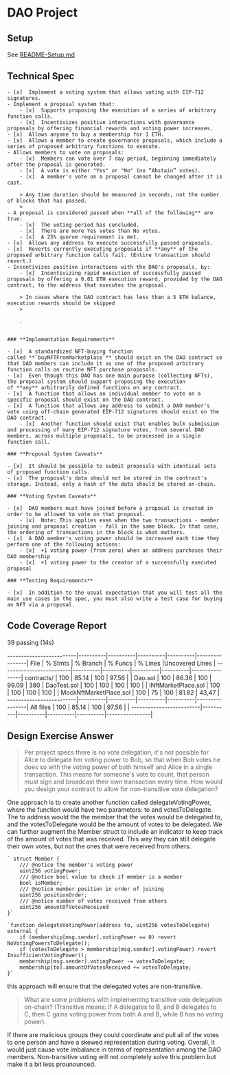 # DAO Project

## Setup

See [README-Setup.md](./README-Setup.md)

## Technical Spec

<!-- Here you should list your DAO specification, so that your staff micro-auditor knows what spec to compare your implementation to. -->

    - [x]  Implement a voting system that allows voting with EIP-712 signatures.
    - Implement a proposal system that:
        - [x]  Supports proposing the execution of a series of arbitrary function calls.
        - [x]  Incentivizes positive interactions with governance proposals by offering financial rewards and voting power increases.
    - [x]  Allows anyone to buy a membership for 1 ETH.
    - [x]  Allows a member to create governance proposals, which include a series of proposed arbitrary functions to execute.
    - Allows members to vote on proposals:
        - [x]  Members can vote over 7 day period, beginning immediately after the proposal is generated.
        - [x]  A vote is either "Yes" or "No" (no “Abstain” votes).
        - [x]  A member's vote on a proposal cannot be changed after it is cast.

        > Any time duration should be measured in seconds, not the number of blocks that has passed.
        >
    - A proposal is considered passed when **all of the following** are true:
        - [x]  The voting period has concluded.
        - [x]  There are more Yes votes than No votes.
        - [x]  A 25% quorum requirement is met.
    - [x]  Allows any address to execute successfully passed proposals.
    - [x]  Reverts currently executing proposals if **any** of the proposed arbitrary function calls fail. (Entire transaction should revert.)
    - Incentivizes positive interactions with the DAO's proposals, by:
        - [x]  Incentivizing rapid execution of successfully passed proposals by offering a 0.01 ETH execution reward, provided by the DAO contract, to the address that executes the proposal.

        > In cases where the DAO contract has less than a 5 ETH balance, execution rewards should be skipped
        >

        .


    ### **Implementation Requirements**

    - [x]  A standardized NFT-buying function called **`buyNFTFromMarketplace`** should exist on the DAO contract so that DAO members can include it as one of the proposed arbitrary function calls on routine NFT purchase proposals.
    - [x]  Even though this DAO has one main purpose (collecting NFTs), the proposal system should support proposing the execution of **any** arbitrarily defined functions on any contract.
    - [x]  A function that allows an individual member to vote on a specific proposal should exist on the DAO contract.
    - [x]  A function that allows any address to submit a DAO member's vote using off-chain generated EIP-712 signatures should exist on the DAO contract.
        - [x]  Another function should exist that enables bulk submission and processing of many EIP-712 signature votes, from several DAO members, across multiple proposals, to be processed in a single function call.

    ### **Proposal System Caveats**

    - [x]  It should be possible to submit proposals with identical sets of proposed function calls.
    - [x]  The proposal's data should not be stored in the contract's storage. Instead, only a hash of the data should be stored on-chain.

    ### **Voting System Caveats**

    - [x]  DAO members must have joined before a proposal is created in order to be allowed to vote on that proposal.
        - [x]  Note: This applies even when the two transactions - member joining and proposal creation - fall in the same block. In that case, the ordering of transactions in the block is what matters.
    - [x]  A DAO member's voting power should be increased each time they perform one of the following actions:
        - [x]  +1 voting power (from zero) when an address purchases their DAO membership
        - [x]  +1 voting power to the creator of a successfully executed proposal

    ### **Testing Requirements**

    - [x]  In addition to the usual expectation that you will test all the main use cases in the spec, you must also write a test case for buying an NFT via a proposal.

## Code Coverage Report

<!-- Copy + paste your coverage report here before submitting your project -->
<!-- You can see how to generate a coverage report in the "Solidity Code Coverage" section located here: -->
<!-- https://learn.0xmacro.com/training/project-crowdfund/p/4 -->

39 passing (14s)

-------------------------|----------|----------|----------|----------|----------------|
File | % Stmts | % Branch | % Funcs | % Lines |Uncovered Lines |
-------------------------|----------|----------|----------|----------|----------------|
contracts/ | 100 | 85.14 | 100 | 97.56 | |
Dao.sol | 100 | 86.36 | 100 | 99.09 | 380 |
DaoTest.sol | 100 | 100 | 100 | 100 | |
INftMarketPlace.sol | 100 | 100 | 100 | 100 | |
MockNftMarketPlace.sol | 100 | 75 | 100 | 81.82 | 43,47 |
-------------------------|----------|----------|----------|----------|----------------|
All files | 100 | 85.14 | 100 | 97.56 | |
-------------------------|----------|----------|----------|----------|----------------|

## Design Exercise Answer

<!-- Answer the Design Exercise. -->
<!-- In your answer: (1) Consider the tradeoffs of your design, and (2) provide some pseudocode, or a diagram, to illustrate how one would get started. -->

> Per project specs there is no vote delegation; it's not possible for Alice to delegate her voting power to Bob, so that when Bob votes he does so with the voting power of both himself and Alice in a single transaction. This means for someone's vote to count, that person must sign and broadcast their own transaction every time. How would you design your contract to allow for non-transitive vote delegation?

One approach is to create another function called delegateVotingPower, where the function would have two parameters: to and votesToDelegate. The to address would the the member that the votes would be delegated to, and the votesToDelegate would be the amount of votes to be delegated. We can further augment the Member struct to include an indicator to keep track of the amount of votes that was received. This way they can still delegate their own votes, but not the ones that were received from others.

    ` struct Member {
        /// @notice the member's voting power
        uint256 votingPower;
        /// @notice bool value to check if member is a member
        bool isMember;
        /// @notice member position in order of joining
        uint256 positionOrder;
        /// @notice number of votes received from others
        uint256 amountOfVotesReceived
    }`

    `function delegateVotingPower(address to, uint256 votesToDelegate) external {
        if (membership[msg.sender].votingPower == 0) revert NoVotingPowersToDelegate();
        if (votesToDelegate > membership[msg.sender].votingPower) revert InsufficientVotingPower();
        membership[msg.sender].votingPower -= votesToDelegate;
        membership[to].amountOfVotesReceived += votesToDelegate;
    }`

this approach will ensure that the delegated votes are non-transitive.

> What are some problems with implementing transitive vote delegation on-chain? (Transitive means: If A delegates to B, and B delegates to C, then C gains voting power from both A and B, while B has no voting power).

If there are malicious groups they could coordinate and pull all of the votes to one person and have a skewed representation during voting. Overall, it would just cause vote imbalance in terms of representation among the DAO members. Non-transitive voting will not completely solve this problem but make it a bit less prounounced.
